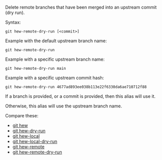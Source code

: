 Delete remote branches that have been merged into an upstream commit (dry run).

Syntax:

```shell
git hew-remote-dry-run [<commit>]
```

Example with the default upstream branch name:

```shell
git hew-remote-dry-run
```

Example with a specific upstream branch name:

```shell
git hew-remote-dry-run main
```

Example with a specific upstream commit hash:

```shell
git hew-remote-dry-run 4677ad893ee038b113e22f6330da6ae710712f88
```

If a branch is provided, or a commit is provided, then this alias will use it.

Otherwise, this alias will use the upstream branch name.

Compare these:

* [git hew](../git-hew)
* [git hew-dry-run](../git-hew-dry-run)
* [git hew-local](../git-hew-local)
* [git hew-local-dry-run](../git-hew-local-dry-run)
* [git hew-remote](../git-hew-remote)
* [git hew-remote-dry-run](../git-hew-remote-dry-run)
